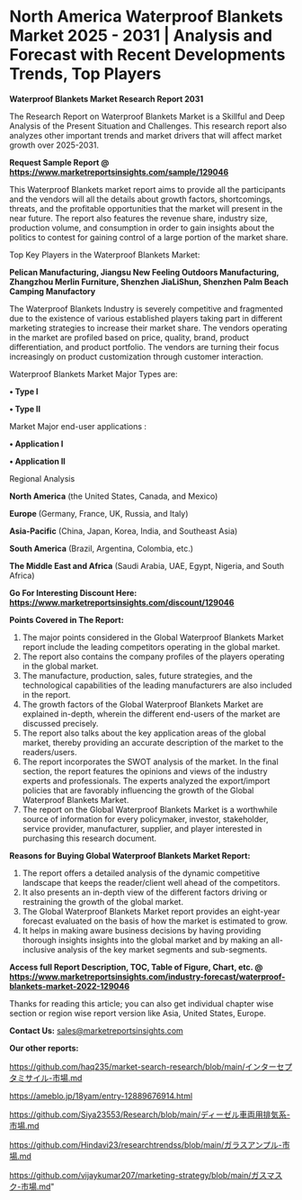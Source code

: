 # North America Waterproof Blankets Market 2025 - 2031 | Analysis and Forecast with Recent Developments Trends, Top Players

<strong>Waterproof Blankets Market Research Report 2031</strong>

The Research Report on Waterproof Blankets Market is a Skillful and Deep Analysis of the Present Situation and Challenges. This research report also analyzes other important trends and market drivers that will affect market growth over 2025-2031.

<strong>Request Sample Report @ <a href=https://www.marketreportsinsights.com/sample/129046>https://www.marketreportsinsights.com/sample/129046</a></strong>

This Waterproof Blankets market report aims to provide all the participants and the vendors will all the details about growth factors, shortcomings, threats, and the profitable opportunities that the market will present in the near future. The report also features the revenue share, industry size, production volume, and consumption in order to gain insights about the politics to contest for gaining control of a large portion of the market share.

Top Key Players in the Waterproof Blankets Market:

<strong>Pelican Manufacturing, Jiangsu New Feeling Outdoors Manufacturing, Zhangzhou Merlin Furniture, Shenzhen JiaLiShun, Shenzhen Palm Beach Camping Manufactory</strong>

The Waterproof Blankets Industry is severely competitive and fragmented due to the existence of various established players taking part in different marketing strategies to increase their market share. The vendors operating in the market are profiled based on price, quality, brand, product differentiation, and product portfolio. The vendors are turning their focus increasingly on product customization through customer interaction.

Waterproof Blankets Market Major Types are:

<strong>• Type I

• Type II</strong>

Market Major end-user applications :

<strong>• Application I

• Application II</strong>

Regional Analysis

</u><strong><b>North America</b></strong> (the United States, Canada, and Mexico)

<strong><b>Europe </b></strong>(Germany, France, UK, Russia, and Italy)

<strong><b>Asia-Pacific</b></strong> (China, Japan, Korea, India, and Southeast Asia)

<strong><b>South America</b></strong> (Brazil, Argentina, Colombia, etc.)

<strong><b>The Middle East and Africa</b></strong> (Saudi Arabia, UAE, Egypt, Nigeria, and South Africa)

<strong>Go For Interesting Discount Here: <a href=https://www.marketreportsinsights.com/discount/129046>https://www.marketreportsinsights.com/discount/129046</a></strong>

<strong>Points Covered in The Report:</strong>
<ol>
  <li>The major points considered in the Global Waterproof Blankets Market report include the leading competitors operating in the global market.</li>
  <li>The report also contains the company profiles of the players operating in the global market.</li>
  <li>The manufacture, production, sales, future strategies, and the technological capabilities of the leading manufacturers are also included in the report.</li>
  <li>The growth factors of the Global Waterproof Blankets Market are explained in-depth, wherein the different end-users of the market are discussed precisely.</li>
  <li>The report also talks about the key application areas of the global market, thereby providing an accurate description of the market to the readers/users.</li>
  <li>The report incorporates the SWOT analysis of the market. In the final section, the report features the opinions and views of the industry experts and professionals. The experts analyzed the export/import policies that are favorably influencing the growth of the Global Waterproof Blankets Market.</li>
  <li>The report on the Global Waterproof Blankets Market is a worthwhile source of information for every policymaker, investor, stakeholder, service provider, manufacturer, supplier, and player interested in purchasing this research document.</li>
</ol>
<strong>Reasons for Buying Global Waterproof Blankets Market Report:</strong>

<ol>
  <li>The report offers a detailed analysis of the dynamic competitive landscape that keeps the reader/client well ahead of the competitors.</li>
  <li>It also presents an in-depth view of the different factors driving or restraining the growth of the global market.</li>
  <li>The Global Waterproof Blankets Market report provides an eight-year forecast evaluated on the basis of how the market is estimated to grow.</li>
  <li>It helps in making aware business decisions by having providing thorough insights insights into the global market and by making an all-inclusive analysis of the key market segments and sub-segments.</li>
</ol>
<strong>Access full Report Description, TOC, Table of Figure, Chart, etc. @ <a href=https://www.marketreportsinsights.com/industry-forecast/waterproof-blankets-market-2022-129046>https://www.marketreportsinsights.com/industry-forecast/waterproof-blankets-market-2022-129046</a></strong>


Thanks for reading this article; you can also get individual chapter wise section or region wise report version like Asia, United States, Europe.

<strong>Contact Us:</strong>
sales@marketreportsinsights.com

<strong>Our other reports:</strong>

<a href=https://github.com/haq235/market-search-research/blob/main/インターセプタミサイル-市場.md>https://github.com/haq235/market-search-research/blob/main/インターセプタミサイル-市場.md</a>

<a href=https://ameblo.jp/18yam/entry-12889676914.html>https://ameblo.jp/18yam/entry-12889676914.html</a>

<a href=https://github.com/Siya23553/Research/blob/main/ディーゼル車両用排気系-市場.md>https://github.com/Siya23553/Research/blob/main/ディーゼル車両用排気系-市場.md</a>

<a href=https://github.com/Hindavi23/researchtrendss/blob/main/ガラスアンプル-市場.md>https://github.com/Hindavi23/researchtrendss/blob/main/ガラスアンプル-市場.md</a>

<a href=https://github.com/vijaykumar207/marketing-strategy/blob/main/ガスマスク-市場.md>https://github.com/vijaykumar207/marketing-strategy/blob/main/ガスマスク-市場.md</a>"
